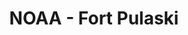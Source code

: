 ---
schema: default
title: NOAA - Fort Pulaski
description: Local NOAA Observatory
logo: >-
  https://irp-cdn.multiscreensite.com/802479ca/dms3rep/multi/mobile/1024px-NOAA_logo-1024x1024.svg.png
---